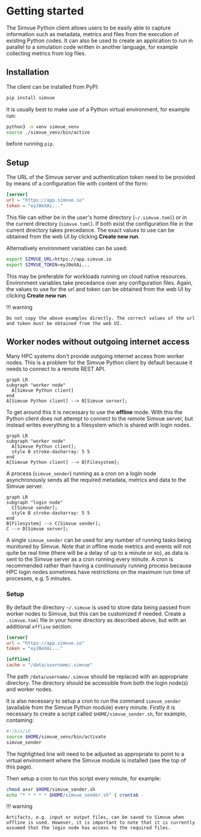 # Getting started

The Simvue Python client allows users to be easily able to capture information such as metadata, metrics and files from the execution of existing Python codes. It can also be used to create an application to run in parallel to a simulation code written in another language, for
example collecting
metrics from log files.

## Installation

The client can be installed from PyPI:

```sh
pip install simvue
```

It is usually best to make use of a Python virtual environment, for example run:

```sh
python3 -m venv simvue_venv
source ./simvue_venv/bin/active
```

before running `pip`.

## Setup

The URL of the Simvue server and authentication token need to be provided by means of a configuration file
with content of the form:

```toml
[server]
url = "https://app.simvue.io"
token = "eyJ0eXAi..."
```

This file can either be in the user's home directory (`~/.simvue.toml`) or in the current directory (`simvue.toml`). If both
exist the configuration file in the current directory takes precedance.
The exact values to use can be obtained from the web UI by clicking **Create new run**.

Alternatively environment variables can be used:

```sh
export SIMVUE_URL=https://app.simvue.io
export SIMVUE_TOKEN=eyJ0eXAi...
```

This may be preferable for workloads running on cloud native resources. Environment variables take precedance over any configuration files.
Again, the values to use for the url and token can be obtained from the web UI by clicking **Create new run**.

!!! warning

    Do not copy the above examples directly. The correct values of the url and token must be obtained from the web UI.

## Worker nodes without outgoing internet access

Many HPC systems don't provide outgoing internet access from worker nodes. This is a problem for the Simvue Python client by default
because it needs to connect to a remote REST API.

``` mermaid
graph LR
subgraph "worker node"
  A[Simvue Python client]
end
A[Simvue Python client] --> B[Simvue server];
```

To get around this it is necessary to use the **offline** mode. With this the
Python client does not attempt to connect to the remote Simvue server, but instead writes everything to a filesystem which is shared
with login nodes.

``` mermaid
graph LR
subgraph "worker node"
  A[Simvue Python client];
  style B stroke-dasharray: 5 5
end
A[Simvue Python client] --> B[Filesystem];
```

A process (`simvue_sender`) running as a cron on a login node asynchronously sends all the required metadata, metrics and data to the
Simvue server.

``` mermaid
graph LR
subgraph "login node"
  C[Simvue sender];
  style B stroke-dasharray: 5 5
end
B[Filesystem] --> C[Simvue sender];
C --> D[Simvue server];
```

A single `simvue_sender` can be used for any number of running tasks being monitored by Simvue. Note that in offline mode metrics and
events will not quite be real time (there will be a delay of up to a minute or so), as data is sent to the Simvue server as a cron running
every minute. A cron is recommended rather than having a continuously running process because HPC login nodes sometimes have
restrictions on the maximum run time of processes, e.g. 5 minutes.

### Setup

By default the directory `~/.simvue` is used to store data being passed from worker nodes to Simvue, but this can
be customized if needed.
Create a `.simvue.toml` file in your home directory as described above, but with an additional `offline` section:

```toml
[server]
url = "https://app.simvue.io"
token = "eyJ0eXAi..."

[offline]
cache = "/data/username/.simvue"
```

The path `/data/username/.simvue` should be replaced with an appropriate directory. The directory should be accessible from
both the login node(s) and worker nodes.

It is also necessary to setup a cron to run the command `simvue_sender` (available from the Simvue Python module) every minute.
Firstly it is necessary to create a script called `$HOME/simvue_sender.sh`, for example, containing:

```  sh hl_lines="2 2"
#!/bin/sh
source $HOME/simvue_venv/bin/activate
simvue_sender
```

The highlighted line will need to be adjusted as appropriate to point to a virtual environment where the Simvue module is installed
(see the top of this page).

Then setup a cron to run this script every minute, for example:

```sh
chmod a+xr $HOME/simvue_sender.sh
echo "* * * * * $HOME/simvue_sender.sh" | crontab - 
```

!!! warning

    Artifacts, e.g. input or output files, can be saved to Simvue when offline is used. However, it is important to note that it is currently
    assumed that the login node has access to the required files.
